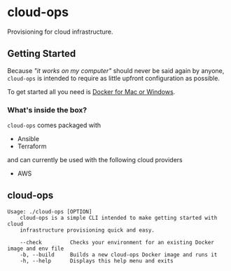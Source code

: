# cloud-ops

Provisioning for cloud infrastructure.

## Getting Started

Because _"it works on my computer"_ should never be said again by anyone, `cloud-ops` is intended to require as little upfront configuration as possible.

To get started all you need is [Docker for Mac or Windows](https://www.docker.com/).

### What's inside the box?

`cloud-ops` comes packaged with

- Ansible
- Terraform

and can currently be used with the following cloud providers

- AWS

## cloud-ops

```shell
Usage: ./cloud-ops [OPTION]
    cloud-ops is a simple CLI intended to make getting started with cloud
    infrastructure provisioning quick and easy.

    --check         Checks your environment for an existing Docker image and env file
    -b, --build     Builds a new cloud-ops Docker image and runs it
    -h, --help      Displays this help menu and exits
```
